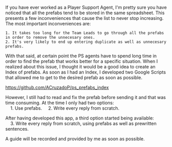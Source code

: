 If you have ever worked as a Player Support Agent, I'm pretty sure you have noticed that all the prefabs tend to be stored in the same spreadsheet. This presents a few inconveniences that cause the list to never stop increasing. The most important inconveniences are:

    1. It takes too long for the Team Leads to go through all the prefabs in order to remove the unnecesary ones.
    2. It's very likely to end up entering duplicate as well as unnecesary prefabs.

With that said, at certain point the PS agents have to spend long time in order to find the prefab that works better for a specific situation. When I realized about this issue, I thought it would be a good idea to create an Index of prefabs. As soon as I had an Index, I developed two Google Scripts that allowed me to get to the desired prefab as soon as possible.

https://github.com/ACruzadoP/ps_prefabs_index

However, I still had to read and fix the prefab before sending it and that was time consuming. At the time I only had two options:<br />
&nbsp;&nbsp;&nbsp;&nbsp;1. Use prefabs.
&nbsp;&nbsp;&nbsp;&nbsp;2. Write every reply from scratch. 
  
After having developed this app, a third option started being available:<br />
&nbsp;&nbsp;&nbsp;&nbsp;3. Write every reply from scratch, using prefabs as well as prewritten sentences. 


A guide will be recorded and provided by me as soon as possible.
